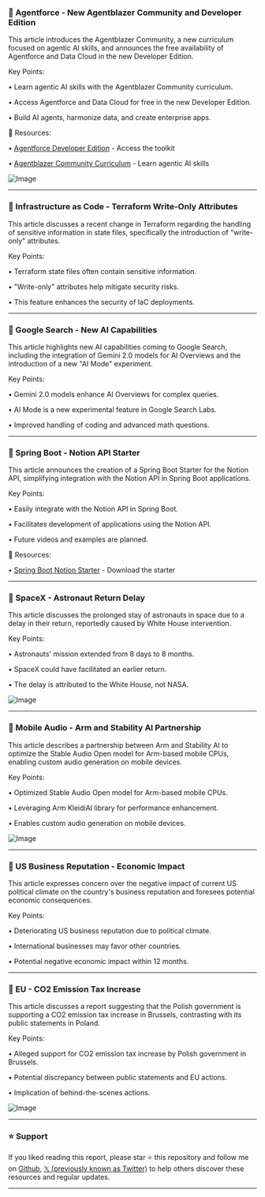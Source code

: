 ### 🚀 Agentforce - New Agentblazer Community and Developer Edition

This article introduces the Agentblazer Community, a new curriculum focused on agentic AI skills, and announces the free availability of Agentforce and Data Cloud in the new Developer Edition.

Key Points:

• Learn agentic AI skills with the Agentblazer Community curriculum.


• Access Agentforce and Data Cloud for free in the new Developer Edition.


• Build AI agents, harmonize data, and create enterprise apps.


🔗 Resources:

• [Agentforce Developer Edition](https://sforce.co/3DsN02z) - Access the toolkit


• [Agentblazer Community Curriculum](https://sforce.co/4h4PvWR) - Learn agentic AI skills


![Image](https://pbs.twimg.com/amplify_video_thumb/1897352081213931520/img/Sfkha1P31E9gb0N0.jpg)


---
### 🤖 Infrastructure as Code - Terraform Write-Only Attributes

This article discusses a recent change in Terraform regarding the handling of sensitive information in state files, specifically the introduction of "write-only" attributes.

Key Points:

•  Terraform state files often contain sensitive information.


• "Write-only" attributes help mitigate security risks.


• This feature enhances the security of IaC deployments.


---
### 🤖 Google Search - New AI Capabilities

This article highlights new AI capabilities coming to Google Search, including the integration of Gemini 2.0 models for AI Overviews and the introduction of a new "AI Mode" experiment.

Key Points:

• Gemini 2.0 models enhance AI Overviews for complex queries.


•  AI Mode is a new experimental feature in Google Search Labs.


• Improved handling of coding and advanced math questions.


---
### 🤖 Spring Boot - Notion API Starter

This article announces the creation of a Spring Boot Starter for the Notion API, simplifying integration with the Notion API in Spring Boot applications.

Key Points:

• Easily integrate with the Notion API in Spring Boot.


•  Facilitates development of applications using the Notion API.


• Future videos and examples are planned.


🔗 Resources:

• [Spring Boot Notion Starter](https://t.co/A7eZsmJdNp) - Download the starter


---
### 🤖 SpaceX - Astronaut Return Delay

This article discusses the prolonged stay of astronauts in space due to a delay in their return, reportedly caused by White House intervention.

Key Points:

• Astronauts' mission extended from 8 days to 8 months.


• SpaceX could have facilitated an earlier return.


• The delay is attributed to the White House, not NASA.


![Image](https://pbs.twimg.com/media/GlTvKweXAAAKrAK?format=jpg&name=small)


---
### 🚀 Mobile Audio - Arm and Stability AI Partnership

This article describes a partnership between Arm and Stability AI to optimize the Stable Audio Open model for Arm-based mobile CPUs, enabling custom audio generation on mobile devices.

Key Points:

• Optimized Stable Audio Open model for Arm-based mobile CPUs.


• Leveraging Arm KleidiAI library for performance enhancement.


• Enables custom audio generation on mobile devices.


![Image](https://pbs.twimg.com/ext_tw_video_thumb/1897406776498102272/pu/img/FMiVo7YaZpg26WiB.jpg)


---
### 🤖  US Business Reputation - Economic Impact

This article expresses concern over the negative impact of current US political climate on the country's business reputation and foresees potential economic consequences.

Key Points:

• Deteriorating US business reputation due to political climate.


•  International businesses may favor other countries.


• Potential negative economic impact within 12 months.


---
### 🤖 EU - CO2 Emission Tax Increase

This article discusses a report suggesting that the Polish government is supporting a CO2 emission tax increase in Brussels, contrasting with its public statements in Poland.

Key Points:

• Alleged support for CO2 emission tax increase by Polish government in Brussels.


•  Potential discrepancy between public statements and EU actions.


•  Implication of behind-the-scenes actions.



![Image](https://pbs.twimg.com/media/GlTctWyXIAA3eAY?format=jpg&name=small)


---

### ⭐️ Support

If you liked reading this report, please star ⭐️ this repository and follow me on [Github](https://github.com/Drix10), [𝕏 (previously known as Twitter)](https://x.com/DRIX_10_) to help others discover these resources and regular updates.

---